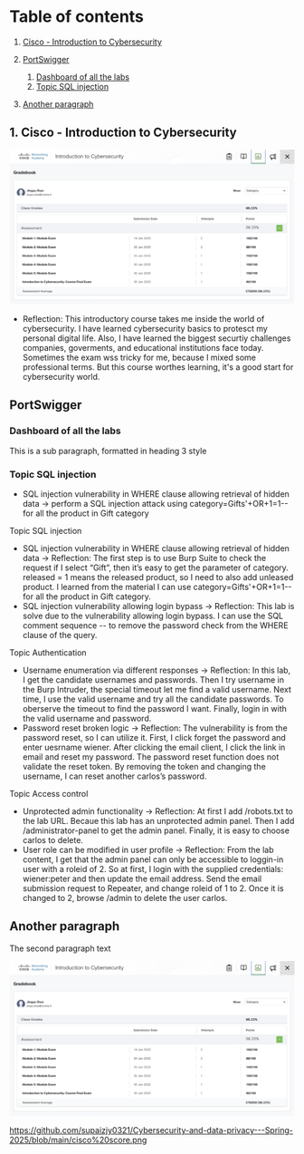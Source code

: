 # Table of contents
1. [Cisco - Introduction to Cybersecurity](#cisco)
2. [PortSwigger](#portswigger)
    1. [Dashboard of all the labs](#dashboard)
    2. [Topic SQL injection](#sqlinjection)
  
3. [Another paragraph](#paragraph2)

## 1. Cisco - Introduction to Cybersecurity <a name="cisco"></a>
<img src="https://github.com/supaizjy0321/Cybersecurity-and-data-privacy---Spring-2025/blob/main/cisco%20score.png" width="800"/>

 - Reflection: This introductory course takes me inside the world of cybersecurity. I have learned cybersecurity basics to protesct my personal digital life. Also, I have learned the biggest securtiy challenges companies, goverments, and educational institutions face today. Sometimes the exam wss tricky for me, because I mixed some professional terms. But this course worthes learning, it's a good start for cybersecurity world.

## PortSwigger <a name="portswigger"></a>
### Dashboard of all the labs <a name="dashboard"></a>
This is a sub paragraph, formatted in heading 3 style

### Topic SQL injection <a name="sqlinjection"></a>
 - SQL injection vulnerability in WHERE clause allowing retrieval of hidden data -> perform a SQL injection attack using category=Gifts'+OR+1=1-- for all the product in Gift category


Topic SQL injection
- SQL injection vulnerability in WHERE clause allowing retrieval of hidden data → Reflection: The first step is to use Burp Suite to check the request if I select “Gift”, then it’s easy to get the parameter of category. released = 1 means the released product, so I need to also add unleased product. I learned from the material I can use category=Gifts'+OR+1=1-- for all the product in Gift category.
- SQL injection vulnerability allowing login bypass → Reflection: This lab is solve due to the vulnerability allowing login bypass. I can use the SQL comment sequence -- to remove the password check from the WHERE clause of the query.

Topic Authentication
- Username enumeration via different responses → Reflection: In this lab, I get the candidate usernames and passwords. Then I try username in the Burp Intruder, the special timeout let me find a valid username. Next time, I use the valid username and try all the candidate passwords. To oberserve the timeout to find the password I want. Finally, login in with the valid username and password.
- Password reset broken logic → Reflection: The vulnerability is from the password reset, so I can utilize it. First, I click forget the password and enter uesrname wiener. After clicking the email client, I click the link in email and reset my password. The password reset function does not validate the reset token. By removing the token and changing the username, I can reset another carlos’s password.

Topic Access control
- Unprotected admin functionality → Reflection: At first I add /robots.txt to the lab URL. Becaue this lab has an unprotected admin panel. Then I add /administrator-panel to get the admin panel. Finally, it is easy to choose carlos to delete.
- User role can be modified in user profile → Reflection: From the lab content, I get that the admin panel can only be accessible to loggin-in user with a roleid of 2. So at first, I login with the supplied credentials: wiener:peter and then update the email address. Send the email submission request to Repeater, and change roleid of 1 to 2. Once it is changed to 2, browse /admin to delete the user carlos.

 



## Another paragraph <a name="paragraph2"></a>
The second paragraph text

<img src="https://github.com/supaizjy0321/Cybersecurity-and-data-privacy---Spring-2025/blob/main/cisco%20score.png" width="800"/>

https://github.com/supaizjy0321/Cybersecurity-and-data-privacy---Spring-2025/blob/main/cisco%20score.png
